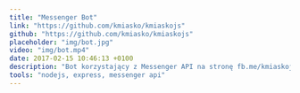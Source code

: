 ```yaml
---
title: "Messenger Bot"
link: "https://github.com/kmiasko/kmiaskojs"
github: "https://github.com/kmiasko/kmiaskojs"
placeholder: "img/bot.jpg"
video: "img/bot.mp4"
date: 2017-02-15 10:46:13 +0100
description: "Bot korzystający z Messenger API na stronę fb.me/kmiaskojs"
tools: "nodejs, express, messenger api"
---
```


